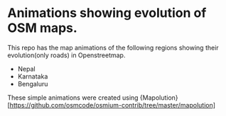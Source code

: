 # Animations showing evolution of OSM maps.

This repo has the map animations of the following regions showing their evolution(only roads) in Openstreetmap. 

* Nepal
* Karnataka
* Bengaluru

These simple animations were created using {Mapolution}[https://github.com/osmcode/osmium-contrib/tree/master/mapolution]
